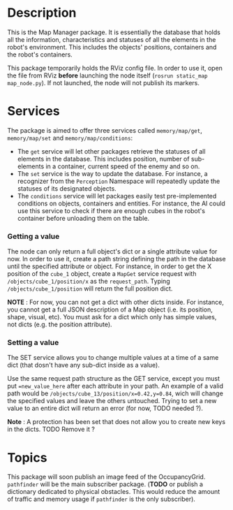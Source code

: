 # Description

This is the Map Manager package. It is essentially the database that holds all the information, characteristics and statuses of all the elements
in the robot's environment. This includes the objects' positions, containers and the robot's containers.

This package temporarily holds the RViz config file. In order to use it, open the file from RViz __before__ launching the node itself
 (`rosrun static_map map_node.py`). If not launched, the node will not publish its markers.

# Services

The package is aimed to offer three services called `memory/map/get`, `memory/map/set` and `memory/map/conditions`:
- The `get` service will let other packages retrieve the statuses of all elements in the database. This includes position, number of sub-elements
in a container, current speed of the enemy and so on.
- The `set` service is the way to update the database. For instance, a recognizer from the `Perception` Namespace will repeatedly
update the statuses of its designated objects.
- The `conditions` service will let packages easily test pre-implemented conditions on objects, containers and entities. For instance, the AI could
use this service to check if there are enough cubes in the robot's container before unloading them on the table.

### Getting a value

The node can only return a full object's dict or a single attribute value for now. In order to use it, create a path string defining the path in the database
until the specified attribute or object. For instance, in order to get the X position of the `cube_1` object, create a `MapGet` service request with 
`/objects/cube_1/position/x` as the `request_path`. Typing `/objects/cube_1/position` will return the full position dict.

__NOTE__ : For now, you can not get a dict with other dicts inside. For instance, you cannot get a full JSON description of a Map object (i.e. its position, 
shape, visual, etc). You must ask for a dict which only has simple values, not dicts (e.g. the position attribute).

### Setting a value

The SET service allows you to change multiple values at a time of a same dict (that dosn't have any sub-dict inside as a value).

Use the same request path structure as the GET service, except you must put `=new_value_here` after each attribute in your path. An example of a valid path would be `/objects/cube_13/position/x=0.42,y=0.84`, wich will change the specified values and leave the others untouched. Trying to set a new value to an entire dict will return an error (for now, TODO needed ?).

__Note__ : A protection has been set that does not allow you to create new keys in the dicts. TODO Remove it ? 

# Topics

This package will soon publish an image feed of the OccupancyGrid. `pathfinder` will be the main subscriber package. (__TODO__ or publish
a dictionary dedicated to physical obstacles. This would reduce the amount of traffic and memory usage if `pathfinder` is the only
subscriber).
